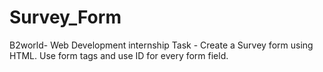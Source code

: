 # Survey_Form
B2world- Web Development internship Task - Create a Survey form using HTML. Use form tags and use ID for every form field. 
